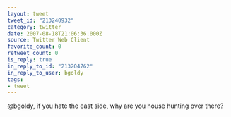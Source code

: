 ```yaml
---
layout: tweet
tweet_id: "213240932"
category: twitter
date: 2007-08-18T21:06:36.000Z
source: Twitter Web Client
favorite_count: 0
retweet_count: 0
is_reply: true
in_reply_to_id: "213204762"
in_reply_to_user: bgoldy
tags:
- tweet
---
```


[@bgoldy](https://twitter.com/@bgoldy), if you hate the east side, why are you house hunting over there?

